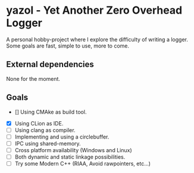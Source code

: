 yazol - Yet Another Zero Overhead Logger
==
A personal hobby-project where I explore the difficulty of writing a logger. Some goals are fast, simple to use, more to come. 

External dependencies
--
None for the moment.

Goals
--
- [] Using CMAke as build tool.
- [x] Using CLion as IDE.
- [ ] Using clang as compiler.
- [ ] Implementing and using a circlebuffer.
- [ ] IPC using shared-memory.
- [ ] Cross platform availability (Windows and Linux)
- [ ] Both dynamic and static linkage possibilities.
- [ ] Try some Modern C++ (RIAA, Avoid rawpointers, etc...)
